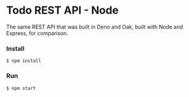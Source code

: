 # Todo REST API - Node

The same REST API that was built in Deno and Oak, built with Node and Express, for comparison.

### Install

    $ npm install

### Run

    $ npm start
